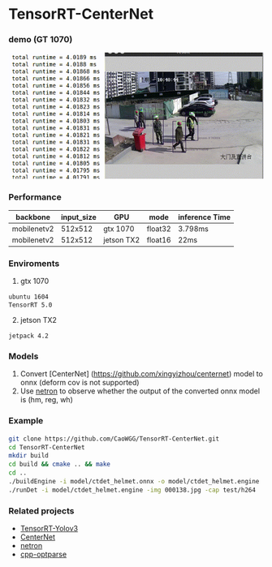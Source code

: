 # TensorRT-CenterNet
### demo (GT 1070)
![image](img/show.gif)

### Performance
| backbone       | input_size | GPU      | mode   | inference Time |
|----------------|------------|----------|--------|---------------|
| mobilenetv2    | 512x512    | gtx 1070 |float32 |    3.798ms    |
| mobilenetv2    | 512x512    | jetson TX2|float16 |    22ms      | 

### Enviroments
1. gtx 1070
```
ubuntu 1604
TensorRT 5.0
```
2. jetson TX2
```
jetpack 4.2
```
### Models
1. Convert [CenterNet] (https://github.com/xingyizhou/centernet) model to onnx (deform cov is not supported)
2. Use [netron](https://github.com/lutzroeder/netron) to observe whether the output of the converted onnx model is (hm, reg, wh)

### Example
```bash
git clone https://github.com/CaoWGG/TensorRT-CenterNet.git
cd TensorRT-CenterNet
mkdir build
cd build && cmake .. && make
cd ..
./buildEngine -i model/ctdet_helmet.onnx -o model/ctdet_helmet.engine
./runDet -i model/ctdet_helmet.engine -img 000138.jpg -cap test/h264
```

### Related projects
* [TensorRT-Yolov3](https://github.com/lewes6369/TensorRT-Yolov3)
* [CenterNet](centernet)
* [netron](https://github.com/lutzroeder/netron)
* [cpp-optparse](https://github.com/weisslj/cpp-optparse)
